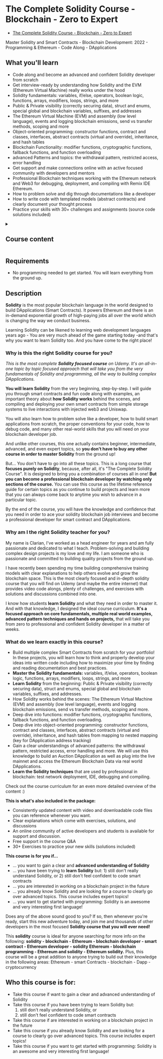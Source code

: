 # The Complete Solidity Course - Blockchain - Zero to Expert

- [The Complete Solidity Course - Blockchain - Zero to Expert](https://www.udemy.com/course/the-complete-solidity-course-blockchain-zero-to-expert/)

Master Solidity and Smart Contracts - Blockchain Development: 2022 - Programming & Ethereum - Code Along - DApplications

##  What you'll learn
-   Code along and become an advanced and confident Solidity developer from scratch
-   Get interview-ready by understanding how Solidity and the EVM (Ethereum Virtual Machine) really works under the hood
-   Solidity fundamentals: variables, if/else, operators, boolean logic, functions, arrays, modifiers, loops, strings, and more
-   Public & Private visibility (correctly securing data), struct and enums, special global and blockchain variables, suffixes, and addresses
-   The Ethereum Virtual Machine (EVM) and assembly (low level language), events and logging blockchain emissions, send vs transfer methods, scoping and more
-   Object-oriented programming: constructor functions, contract and classes, interfaces, abstract contracts (virtual and override), inheritance, and hash tables
-   Blockchain Functionality: modifier functions, cryptographic functions, fallback functions, and function overloading
-   advanced Patterns and topics: the withdrawal pattern, restricted access, error handling
-   Get support and make connections online with an active focused community with developers and mentors
-   Professional Blockchain techniques working with the Ethereum network and Web3 for debugging, deployment, and compiling with Remix IDE Ethereum.
-   How to problem solve and dig through documentations like a developer
-   How to write code with templated models (abstract contracts) and clearly document your thought process
-   Practice your skills with 30+ challenges and assignments (source code solutions included)

<details>
  <summary><h2>Course content</h2></summary>

>   14 sections • 189 lectures • 16h 30m total length

<details>
  <summary>Section 1: First Steps - How To Succeed In This Course</summary>

  1.  [What is a smart contract - Solidity](contents/1_What-is-a-smart-contract_Solidity.md)    
  1.  [Join our Online School (Developers and Mentors)](contents/2_Join-our-Online-School.md)    
  1.  [Exercise: Meet the Community](.)    
  1.  [What is an IDE - Remix Ethereum](.)    
  1.  [Remix Ethereum - IDE Basics (How to use an IDE)](.)    
  1.  [How to Code Along with me throughout this Course](.)    
  1.  [Exercise - Get Familiar With the Remix Ethereum IDE](.)    
  1.  [What are comments in Solidity](.)    
  1.  [Why Comments are important!](.)    
</details>

<details>
  <summary>Section 2: Introduction To Solidity(For Complete Beginner)</summary>

  10.  [Solidity For Beginners - Welcome to your new journey!](.)      
  1.  [Copy & Paste Your First Smart Contract :)](.)      
  1.  [Compile & Deploy Your First Smart Contract](.)      
  1.  [Exercise - Recongifure A Solidity Smart Contract](.)      
  1.  [Solution - Reconfigure A Solidity Smart Contract](.)      
  1.  [Introduction To Pragma Solidity (Compiling Versions)](.)      
  1.  [How to understand Pragma Solidity](.)      
  1.  [Exercise - Instantiate Solidity](.)      
  1.  [Solution - Instantiate Solidity](.)      
  1.  [First Assignment - Ask One](.)      
</details>

<details>
  <summary>Section 3: Learn Solidity - Basics I</summary>

  20.  [General Introduction To Variables & Types](.)      
  1.  [Introduction To Booleans, Integers, & Strings](.)      
  1.  [Writing Solidity Variables](.)      
  1.  [Exercise - Write Solidity](.)      
  1.  [Solution - Write Solidity](.)      
  1.  [What Are Functions - In Solidity](.)      
  1.  [How To Write Functions in Solidity](.)      
  1.  [Scope - Functions and Variables in Solidity](.)      
  1.  [Exercise - Write Your First Smart Contract - Calculator](.)      
  1.  [Solution - Write Your First Smart Contract - Calculator](.)      
  1.  [Debug Assignment](.)      
  1.  [What is the Ethereum Virtual Machine (EVM)](.)      
  1.  [Exercise: Meet A Live Web3 Community and Decentralized Project](.)      
</details>

<details>
  <summary>Section 4: Learn Solidity - Basic II (Conditional, Scope & Visibility)</summary>

  33.  [Decision Making in Solidity](.)      
  1.  [How To Write If else statements in Solidity](.)      
  1.  [Exercise - Write an Airdrop If Statement in Solidity (Exercise with Solution)](.)      
  1.  [Visibility - Public Private Internal External - in Solidity](.)      
  1.  [Scope & State in Solidity](.)      
  1.  [Exercise - Strengthen Your Understanding Of Scope and State](.)      
  1.  [Solution - Strengthen Your Understanding Of Scope and State](.)      
  1.  [Visibility - Public Private Interal External - in Solidity II](.)      
  1.  [Visibility - Public Private Internal External - in Solidity III](.)      
  1.  [Operators in Solidity](.)      
  1.  [Arithmetic Operators in Solidity](.)      
  1.  [The Remainder Operator in Solidity](.)      
  1.  [How to calculate the Modulo Remainder - Trick](.)      
  1.  [Exercise - Arithmetic Operator Practice](.)      
  1.  [Solution - Arithmetic Operator Practice](.)      
  1.  [Comparison Opeartors in Solidity](.)      
  1.  [Exericse - Comparison Operators](.)      
  1.  [Solution - Comparison Opeartors](.)      
  1.  [Logical Operators in Solidity](.)      
  1.  [Exercise Logical Operators](.)      
  1.  [Solution - Logical Operators](.)      
  1.  [The Assignment Operator in Solidity](.)      
  1.  [Exercise - Final Solidity Operator Test](.)      
  1.  [Solution - Final Solidity Operator Test](.)      
  1.  [Assignment - Investigate Solidity And Make a Critical Assessment](.)      
</details>

<details>
  <summary>Section 5: Learn Solidity - Basic III</summary>

  58.  [How to improve your skills with this course](.)      
  1.  [Review - Modulo & Fun Math in Solidity](.)      
  1.  [The For Loop in Solidity](.)      
  1.  [Exercise - How to loop in Solidity](.)      
  1.  [Solution - How to loop in Solidity](.)      
  1.  [Strings in Solidity](.)      
  1.  [Memory Keyword in Solidity](.)      
  1.  [Bytes vs Strings in Solidity](.)      
  1.  [Bytes vs Strings in Solidity II](.)      
  1.  [Exercise - Writing Strings in Solidity](.)      
  1.  [Solution - Writing Strings in Solidity](.)      
</details>

<details>
  <summary>Section 6: Structure & Libraries in Solidity</summary>

  69.  [What are Constructors in Soliditiy](.)      
  1.  [Exercise - Build A Constructor in Soliditiy](.)      
  1.  [Solution - Build A Constructor in Solidity](.)      
  1.  [Arrays in Solidity - Pop Push and Length Methods](.)      
  1.  [Arrays in Solidity - Delete](.)      
  1.  [Exercise - Compact Array](.)      
  1.  [Solution - Compact Array](.)      
  1.  [What are Enums in Solidity](.)      
  1.  [Exercise - How To Write Enums](.)      
  1.  [Solution - How To Write Enums](.)      
  1.  [What are Structs in Solidity](.)      
  1.  [Exercise - Structs in Solidity](.)      
  1.  [Solution - Structs in Solidity](.)      
  1.  [Mapping in Solidity](.)      
  1.  [Exercise - Set Keys and Values](.)      
  1.  [Mapping & Struct Assignment](.)      
  1.  [Solution - Mapping & Struct Assignment](.)      
  1.  [Nested Mapping in Solidity](.)      
  1.  [Pairing Addresses Assignment](.)      
</details>

<details>
  <summary>Section 7: Learn Solidity Basics IV (Conversions and Special Variables)</summary>

  88.  [Bits and Uints - Conversion in Solidity](.)      
  1.  [Exercise - Bits & Bytes](.)      
  1.  [Solution - Bits & Bytes](.)      
  1.  [Ether Units and Denominations in Solidity](.)      
  1.  [Exercise - Assert Ether to Wei](.)      
  1.  [Solution - Assert Ether to Wei](.)      
  1.  [Exercise - Assert Time and Dates in Solidity](.)      
  1.  [Solution - Assert Time and Dates Suffix in Solidity](.)      
  1.  [Global variables in Solidity](.)      
  1.  [Global Variables in Solidity II](.)      
  1.  [Blockchain Variables](.)      
  1.  [Discussion - What is A Blockchain](.)      
</details>

<details>
  <summary>Section 8: Learn Functions in Solidity</summary>

  100.  [Overview on Functions in this Solidity Course](.)      
  1.  [What are Function Modifiers in Solidity](.)      
  1.  [How to write a Function Modifier in Solidity](.)      
  1.  [Exercise - Write a Function Modifier](.)      
  1.  [Solution - Write a Function Modifier](.)      
  1.  [The View Keyword in Solidity](.)      
  1.  [What does Pure mean in Solidity](.)      
  1.  [Exercise - View and Pure Functions](.)      
  1.  [Solution - View and Pure Functions](.)      
  1.  [The Fallback Function in Solidity I](.)      
  1.  [The Fallback Function in Solidity II](.)      
  1.  [The Fallback Function in Solidity III](.)      
  1.  [Exercise - Write a Fallback Function](.)      
  1.  [Function Overloading in Solidity](.)      
  1.  [Exercise - Write a Function Overload](.)      
  1.  [Solution - Write a Function Overload](.)      
  1.  [What are Cryptographic Functions](.)      
  1.  [Build A Random Generator Function](.)      
  1.  [Smart Contract Oracles](.)      
  1.  [Exercise - Cryptographic Oracle Contract](.)      
  1.  [Solution - Cryptographic Oracle Contract](.)      
</details>

<details>
  <summary>Section 9: Crytocurrency (Code - Along) & Smart Contracts - Fundamentals</summary>

  121.  [Crypto Coin Solution](.)      
  1.  [Crypto Token - Smart Contract Setup](.)      
  1.  [Minting Function in Solidity](.)      
  1.  [Send Tokens Function in Solidity](.)      
  1.  [Review: ERC20 Contract Intro](.)      
  1.  [Deploy Your First Crypto Coin :)](.)      
  1.  [Crypto Tokens Assignment](.)      
</details>

<details>
  <summary>Section 10: Solidity Patterns I - Cybersecurity</summary>

  128.  [Obvious (but helpful) Advice - Take your time with new things](.)      
  1.  [Leveling up in Solidity](.)      
  1.  [Pop Quiz - Looping & Transactions in Solidity](.)      
  1.  [Solution - Pop Quiz - Looping & Transactions in Solidity](.)      
  1.  [Smart Contracts - Points of Failure](.)      
  1.  [Should Contracts be allowed to receive funds? (Thought Experiment)](.)      
  1.  [A Vulnerable Smart Contract](.)      
  1.  [How To Hack A Smart Contract (Malicious Constructor Trick)](.)      
  1.  [Coding In Terms of Higher Patterns](.)      
  1.  [Transfer Vs Send Method in Solidity](.)      
  1.  [The Withdrawal Pattern in Solidity](.)      
  1.  [Exercise - Write a Withdrawal Function](.)      
  1.  [Solution - How To Write a Withdrawal Function in Solidity](.)      
  1.  [Discussion - What is a DApp](.)      
</details>

<details>
  <summary>Section 11: Solidity Patterns II - Restricted Access</summary>

  142.  [The Restricted Access Pattern](.)      
  1.  [Exercise - Modifier Function](.)      
  1.  [Solution - Modifier Function](.)      
  1.  [Only After Modifier in Solidity I](.)      
  1.  [Only After Modifier in Solidity II](.)      
  1.  [Exercise - Cost Restriction in Solidity](.)      
  1.  [Solution - Cost Restriction in Solidity](.)      
  1.  [Optional Bonus - Cost Restriction in Solidity](.)   
</details>

<details>
  <summary>Section 12: Learn Advanced Solidity I (Inheritance & Abstractions)</summary>

  150.  [Entrance Exam For The Advanced Solidity Sections](.)      
  1.  [Assignment - Share Your Entrance Exam Code Solution](.)      
  1.  [Solution - Contract Visibility Advanced](.)      
  1.  [Solution Contract Visibility Advanced II](.)      
  1.  [An Overview on Advanced Solidity in this Course](.)      
  1.  [What is Inheritance in Solidity](.)      
  1.  [Exercise - Inheritance with Smart Contracts](.)      
  1.  [Solution - Inheritance with Smart Contracts](.)      
  1.  [What Exactly Are Events in Solidity](.)      
  1.  [What Are Abstract Contracts in Solidity](.)      
  1.  [Virtual & Override in Abstract Contracts](.)      
  1.  [Exercise - Abstract Contract Calculator](.)      
  1.  [Solution - Abstract Contract Calculator](.)      
</details>

<details>
  <summary>Section 13: Learn Advanced Solidity II</summary>

  163.  [What are Interfaces in Solidity](.)      
  1.  [Injected Web3 Interface Exercise Prerequisite](.)      
  1.  [Exercise - Uniswap Interactions with Interfaces](.)      
  1.  [Solution Uniswap Interactions with Interfaces](.)      
  1.  [What are Libraries in Solidity](.)      
  1.  [Exercise - Access Library with Using A for B Pattern](.)      
  1.  [Solution - Access Library with Using A for B](.)      
  1.  [Assignment - Create Your Own Solidity Library](.)      
  1.  [Assemby & EVM OpCodes with Solidity](.)      
  1.  [How to write Assembly in Solidity](.)      
  1.  [Exercise - Use Assembly to run Byte Conversions](.)      
  1.  [Solution - Use Assembly to run Byte Conversions](.)      
  1.  [Overview of Error Handling in Solidity](.)      
  1.  [How does Require work in Solidity](.)      
  1.  [How does Revert work in Solidity](.)      
  1.  [How does Assert work in Solidity](.)      
  1.  [Exercise - Error Handling in Solidity](.)      
  1.  [Solution - Error Handling in Solidity](.)      
  1.  [Final Exercise - Build an Auction DApplication](.)      
  1.  [Solution - State Variables and Constructor - Auction](.)      
  1.  [Solution - Bid Function - Auction](.)      
  1.  [Solution - Withdrawal Function - Auction](.)      
  1.  [Solution - Final Auction Solution](.)      
  1.  [Final Assignment - Additional Auction Feature Implementation](.)      
</details>

<details>
  <summary>Section 14: The End!</summary>

  187.  [One Last Chance to Make This Course Better for Your Permanent Learning Library](.)  
  1.  [Alumni](.)  
  1.  [Final Concluision](.)  
</details>

</details>

##  Requirements

-   No programming needed to get started. You will learn everything from the ground up.

##  Description

**Solidity** is the most popular blockchain language in the world designed to build DApplications (Smart Contracts). It powers Ethereum and there is an in-demand exponential growth of high-paying jobs all over the world which is changing the way we conduct business.

Learning Solidity can be likened to learning web development languages years ago - You are very much ahead of the game starting today -and that's why you want to learn Solidity too. And you have come to the right place!

###  **Why is this the right Solidity course for you?**

*This is the most complete **Solidity focused course** on Udemy. It's an all-in-one topic by topic focused approach that will take you from the very fundamentals of Solidity and programming, all the way to building complex DApplications.*

**You will learn Solidity** from the very beginning, step-by-step. I will guide you through smart contracts and fun code along with examples, an important theory about **how Solidity works** behind the scenes, and compiling and deploying your own smart contracts from simple storage systems to live interactions with injected web3 and Uniswap.

You will also learn how to problem solve like a developer, how to build smart applications from scratch, the proper conventions for your code, how to debug code, and many other real-world skills that you will need on your blockchain developer job.

And unlike other courses, this one actually contains beginner, intermediate, advanced, and even expert topics, so **you don't have to buy any other course in order to master Solidity** from the ground up!

But... You don't have to go into all these topics. This is a long course that **focuses purely on Solidity**, because, after all, it's "The Complete Solidity Course". It is designed to bring you a combination of courses all in one! **But you can become a professional blockchain developer by watching only sections of the course.** You can use this course as the lifetime reference guide for certain topics as you continue to build projects and learn more that you can always come back to anytime you wish to advance in a particular topic.

By the end of the course, you will have the knowledge and confidence that you need in order to ace your solidity blockchain job interviews and become a professional developer for smart contract and DApplications.

### **Why am I the right Solidity teacher for you?**

My name is Clarian, I've worked as a head engineer for years and am fully passionate and dedicated to what I teach. Problem-solving and building complex design projects is my love and my life. I am someone who is passionate and committed to building quality projects from the ground up.

I have recently been spending my time building comprehensive training models with clear explanations to help others evolve and grow the blockchain space. This is the most clearly focused and in-depth solidity course that you will find on Udemy (and maybe the entire internet) that provides video code alongs, plenty of challenges, and exercises with solutions and discussions combined into one.

I know how students **learn Solidity** and what they need in order to master it. And with that knowledge, I designed the ideal course curriculum. **It's a focused approach on core fundamentals, multiple real world examples, advanced pattern techniques and hands on projects,** that will take you from zero to professional and confident Solidity developer in a matter of weeks.

### **What do we learn exactly in this course?**

- Build multiple complex Smart Contracts from scratch for your portfolio! In these projects, you will learn how to think and properly develop your ideas into written code including how to maximize your time by finding and reading documentation and best practices. 
- **Master the Solidity fundamentals:** variables, if/else, operators, boolean logic, functions, arrays, modifiers, loops, strings, and more
- **Learn Solidity** from the beginning: Public & Private visibility (correctly securing data), struct and enums, special global and blockchain variables, suffixes, and addresses.
- How Solidity works behind the scenes: The Ethereum Virtual Machine (EVM) and assembly (low level language), events and logging blockchain emissions, send vs transfer methods, scoping and more.
- Deep dive into functions: modifier functions, cryptographic functions, fallback functions, and function overloading.
- Deep dive into object-oriented programming: constructor functions, contract and classes, interfaces, abstract contracts (virtual and override), inheritance, and hash tables from mapping to nested mapping (key for DApplication address tracking)
- Gain a clear understandings of advanced patterns: the withdrawal pattern, restricted access, error handling and more. We will use this knowledge to build an Auction DApplication as well as plug into the live mainnet and access the Ethereum Blockchain Data via real world DApplications.
- **Learn the Solidity techniques** that are used by professional in blockchain: test network deployment, IDE, debugging and compiling.

Check out the course curriculum for an even more detailed overview of the content :)

**This is what's also included in the package:**
- Consistently updated content with video and downloadable code files you can reference whenever you want.
- Clear explanations which come with exercises, solutions, and discussions
- An online community of active developers and students is available for support and discussion.
- Free support in the course Q&A
- 30+ Exercises to practice your new skills (solutions included)

**This course is for you if...**

- ... you want to gain a clear and **advanced understanding of Solidity**
- ... you have been trying to **learn Solidity** but: 1) still don't really understand Solidity, or 2) still don't feel confident to code smart contracts
- ... you are interested in working on a blockchain project in the future
- ... you already know Solidity and are looking for a course to clearly go over advanced topics. This course includes expert topics!
- ... you want to get started with programming: Solidity is an awesome and very interesting first language!

Does any of the above sound good to you? If so, then whenever you're ready, start this new adventure today, and join me and thousands of other developers in the most focused **Solidity course that you will ever need!**

This **solidity** course is ideal for anyone searching for more info on the following: **solidity - blockchain - Ethereum - blockchain developer - smart contract - Ethereum developer - solidity Ethereum - blockchain programming - Ethereum and solidity - Ethereum solidity.** Plus, this course will be a great addition to anyone trying to build out their knowledge in the following areas:
Ethereum - smart Contracts - blockchain - Dapp - cryptocurrency

##  Who this course is for:
-   Take this course if want to gain a clear and advanced understanding of Solidity
-   Take this course if you have been trying to learn Solidity but: 
    1) still don't really understand Solidity, or
    2) still don't feel confident to code smart contracts
-   Take this course if are interested in working on a blockchain project in the future
-   Take this course if you already know Solidity and are looking for a course to clearly go over advanced topics. This course includes expert topics!
-   Take this course if you want to get started with programming: Solidity is an awesome and very interesting first language!